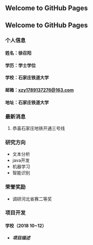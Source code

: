 ## Welcome to GitHub Pages
## Welcome to GitHub Pages
### 个人信息
#### 姓名：徐召阳
#### 学历：学士学位
#### 学校：石家庄铁道大学
#### 邮箱：xzy1789137276@163.com
#### 地址：石家庄铁道大学
### 最新消息
1. 恭喜石家庄地铁开通三号线
### 研究方向
- 文本分析
- java开发
- 机器学习
- 智能识别
### 荣誉奖励
- 调研河北省赛二等奖
### 项目开发
#### 学校（2018 10~12）
- *****项目描述*****

